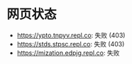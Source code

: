 # 网页状态
- https://ypto.tnpyv.repl.co: 失败 (403)
- https://stds.stpsc.repl.co: 失败 (403)
- https://mization.edpjg.repl.co: 失败
